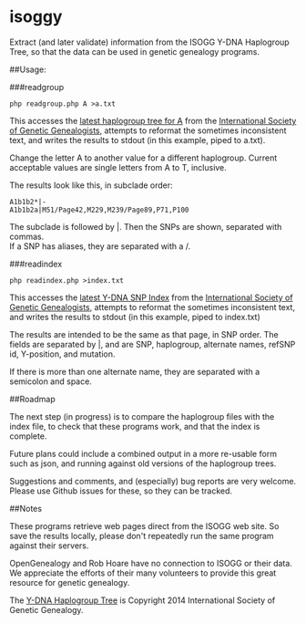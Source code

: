 isoggy
======

Extract (and later validate) information from the ISOGG Y-DNA Haplogroup Tree,
so that the data can be used in genetic genealogy programs.

##Usage:

###readgroup

    php readgroup.php A >a.txt
    
This accesses the [latest haplogroup tree for A](http://www.isogg.org/tree/ISOGG_HapgrpA.html) from
the [International Society of Genetic Genealogists](http://www.isogg.org/tree/), attempts to reformat
the sometimes inconsistent text, and writes the results to stdout (in this example, piped to a.txt).

Change the letter A to another value for a different haplogroup.  Current acceptable values are single
letters from A to T, inclusive.

The results look like this, in subclade order:

    A1b1b2*|-
    A1b1b2a|M51/Page42,M229,M239/Page89,P71,P100
    
The subclade is followed by |.  Then the SNPs are shown, separated with commas.  
If a SNP has aliases, they are separated with a /.

###readindex

    php readindex.php >index.txt
    
This accesses the [latest Y-DNA SNP Index](http://www.isogg.org/tree/ISOGG_YDNA_SNP_Index.html) from
the [International Society of Genetic Genealogists](http://www.isogg.org/tree/), attempts to reformat
the sometimes inconsistent text, and writes the results to stdout (in this example, piped to index.txt)    

The results are intended to be the same as that page, in SNP order.  The fields are separated by |, 
and are SNP, haplogroup, alternate names, refSNP id, Y-position, and mutation.

If there is more than one alternate name, they are separated with a semicolon and space.

##Roadmap

The next step (in progress) is to compare the haplogroup files with the index file, to
check that these programs work, and that the index is complete.

Future plans could include a combined output in a more re-usable form
such as json, and running against old versions of the haplogroup trees.

Suggestions and comments, and (especially) bug reports are very
welcome.  Please use Github issues for these, so they can be tracked.

##Notes

These programs retrieve web pages direct from the ISOGG web site.  So save the results
locally, please don't repeatedly run the same program against their servers.

OpenGenealogy and Rob Hoare have no connection to ISOGG or their data. We appreciate the 
efforts of their many volunteers to provide this great resource for genetic genealogy.

The [Y-DNA Haplogroup Tree](http://www.isogg.org/tree/index.html) is Copyright 2014
 International Society of Genetic Genealogy.
